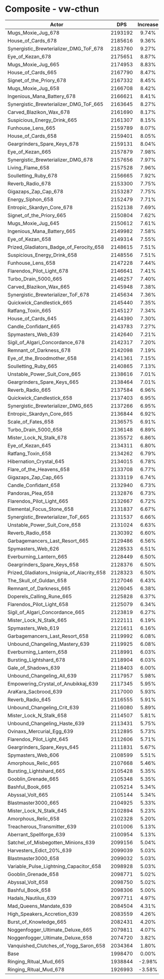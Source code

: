 # Composite - vw-cthun
| Actor | DPS | Increase |
|---|:---:|:---:|
|Mugs_Moxie_Jug_678|2193192|9.74%|
|House_of_Cards_678|2185616|9.36%|
|Synergistic_Brewterializer_DMG_ToF_678|2183760|9.27%|
|Eye_of_Kezan_678|2175651|8.87%|
|Mugs_Moxie_Jug_665|2174953|8.83%|
|House_of_Cards_665|2167790|8.47%|
|Signet_of_the_Priory_678|2167332|8.45%|
|Mugs_Moxie_Jug_658|2166708|8.42%|
|Ingenious_Mana_Battery_678|2166621|8.41%|
|Synergistic_Brewterializer_DMG_ToF_665|2163645|8.27%|
|Carved_Blazikon_Wax_678|2161690|8.17%|
|Suspicious_Energy_Drink_665|2161307|8.15%|
|Funhouse_Lens_665|2159789|8.07%|
|House_of_Cards_658|2159401|8.05%|
|Geargrinders_Spare_Keys_678|2159131|8.04%|
|Eye_of_Kezan_665|2157879|7.98%|
|Synergistic_Brewterializer_DMG_678|2157656|7.97%|
|Living_Flame_658|2157528|7.96%|
|Soulletting_Ruby_678|2156665|7.92%|
|Reverb_Radio_678|2153300|7.75%|
|Gigazaps_Zap_Cap_678|2153287|7.75%|
|Energy_Siphon_658|2152479|7.71%|
|Entropic_Skardyn_Core_678|2152138|7.69%|
|Signet_of_the_Priory_665|2150804|7.62%|
|Mugs_Moxie_Jug_645|2150612|7.61%|
|Ingenious_Mana_Battery_665|2149982|7.58%|
|Eye_of_Kezan_658|2149314|7.55%|
|Prized_Gladiators_Badge_of_Ferocity_658|2148615|7.51%|
|Suspicious_Energy_Drink_658|2148556|7.51%|
|Funhouse_Lens_658|2147228|7.44%|
|Flarendos_Pilot_Light_678|2146641|7.41%|
|Turbo_Drain_5000_665|2146257|7.40%|
|Carved_Blazikon_Wax_665|2145948|7.38%|
|Synergistic_Brewterializer_ToF_678|2145634|7.36%|
|Quickwick_Candlestick_665|2145440|7.35%|
|Ratfang_Toxin_665|2145127|7.34%|
|House_of_Cards_645|2144390|7.30%|
|Candle_Confidant_665|2143783|7.27%|
|Spymasters_Web_639|2142640|7.21%|
|Sigil_of_Algari_Concordance_678|2142317|7.20%|
|Remnant_of_Darkness_678|2142098|7.19%|
|Eye_of_the_Broodmother_658|2141361|7.15%|
|Soulletting_Ruby_665|2140865|7.13%|
|Unstable_Power_Suit_Core_665|2138616|7.01%|
|Geargrinders_Spare_Keys_665|2138464|7.01%|
|Reverb_Radio_665|2137584|6.96%|
|Quickwick_Candlestick_658|2137403|6.95%|
|Synergistic_Brewterializer_DMG_665|2137266|6.95%|
|Entropic_Skardyn_Core_665|2136844|6.92%|
|Scale_of_Fates_658|2136575|6.91%|
|Turbo_Drain_5000_658|2136148|6.89%|
|Mister_Lock_N_Stalk_678|2135572|6.86%|
|Eye_of_Kezan_645|2134311|6.80%|
|Ratfang_Toxin_658|2134262|6.79%|
|Hibernation_Crystal_645|2134015|6.78%|
|Flare_of_the_Heavens_658|2133708|6.77%|
|Gigazaps_Zap_Cap_665|2133119|6.74%|
|Candle_Confidant_658|2132940|6.73%|
|Pandoras_Plea_658|2132876|6.73%|
|Flarendos_Pilot_Light_665|2132667|6.72%|
|Elemental_Focus_Stone_658|2131837|6.67%|
|Synergistic_Brewterializer_ToF_665|2131537|6.66%|
|Unstable_Power_Suit_Core_658|2131024|6.63%|
|Reverb_Radio_658|2130392|6.60%|
|Garbagemancers_Last_Resort_665|2129486|6.56%|
|Spymasters_Web_626|2128533|6.51%|
|Everburning_Lantern_665|2128449|6.50%|
|Geargrinders_Spare_Keys_658|2128376|6.50%|
|Prized_Gladiators_Insignia_of_Alacrity_658|2128323|6.50%|
|The_Skull_of_Guldan_658|2127046|6.43%|
|Remnant_of_Darkness_665|2126045|6.38%|
|Doperels_Calling_Rune_665|2125828|6.37%|
|Flarendos_Pilot_Light_658|2125079|6.34%|
|Sigil_of_Algari_Concordance_665|2123819|6.27%|
|Mister_Lock_N_Stalk_665|2122111|6.19%|
|Spymasters_Web_619|2121611|6.16%|
|Garbagemancers_Last_Resort_658|2119992|6.08%|
|Unbound_Changeling_Mastery_639|2119925|6.08%|
|Everburning_Lantern_658|2118991|6.03%|
|Bursting_Lightshard_678|2118904|6.03%|
|Gale_of_Shadows_639|2118403|6.00%|
|Unbound_Changeling_All_639|2117957|5.98%|
|Empowering_Crystal_of_Anubikkaj_639|2117345|5.95%|
|AraKara_Sacbrood_639|2117000|5.93%|
|Reverb_Radio_645|2116555|5.91%|
|Unbound_Changeling_Crit_639|2116080|5.89%|
|Mister_Lock_N_Stalk_658|2114507|5.81%|
|Unbound_Changeling_Haste_639|2113431|5.75%|
|Ovinaxs_Mercurial_Egg_639|2112895|5.73%|
|Flarendos_Pilot_Light_645|2112606|5.71%|
|Geargrinders_Spare_Keys_645|2111831|5.67%|
|Spymasters_Web_606|2108599|5.51%|
|Amorphous_Relic_665|2107668|5.46%|
|Bursting_Lightshard_665|2105428|5.35%|
|Gooblin_Grenade_665|2105348|5.35%|
|Bashful_Book_665|2105214|5.34%|
|Abyssal_Volt_665|2105144|5.34%|
|Blastmaster3000_665|2104925|5.33%|
|Mister_Lock_N_Stalk_645|2102894|5.23%|
|Amorphous_Relic_658|2102328|5.20%|
|Treacherous_Transmitter_639|2101006|5.13%|
|Aberrant_Spellforge_639|2100954|5.13%|
|Satchel_of_Misbegotten_Minions_639|2099156|5.04%|
|Harvesters_Edict_20%_639|2099039|5.03%|
|Blastmaster3000_658|2099032|5.03%|
|Variable_Pulse_Lightning_Capacitor_658|2098928|5.03%|
|Gooblin_Grenade_658|2098771|5.02%|
|Abyssal_Volt_658|2098750|5.02%|
|Bashful_Book_658|2098306|5.00%|
|Hadals_Nautilus_639|2097711|4.97%|
|Mad_Queens_Mandate_639|2084504|4.31%|
|High_Speakers_Accretion_639|2083559|4.26%|
|Burst_of_Knowledge_665|2082431|4.20%|
|Noggenfogger_Ultimate_Deluxe_665|2079811|4.07%|
|Noggenfogger_Ultimate_Deluxe_658|2074720|3.82%|
|Vanquished_Clutches_of_Yogg_Saron_658|2034364|1.80%|
|Base|1998470|0.00%|
|Ringing_Ritual_Mud_665|1938844|-2.98%|
|Ringing_Ritual_Mud_678|1926993|-3.58%|
